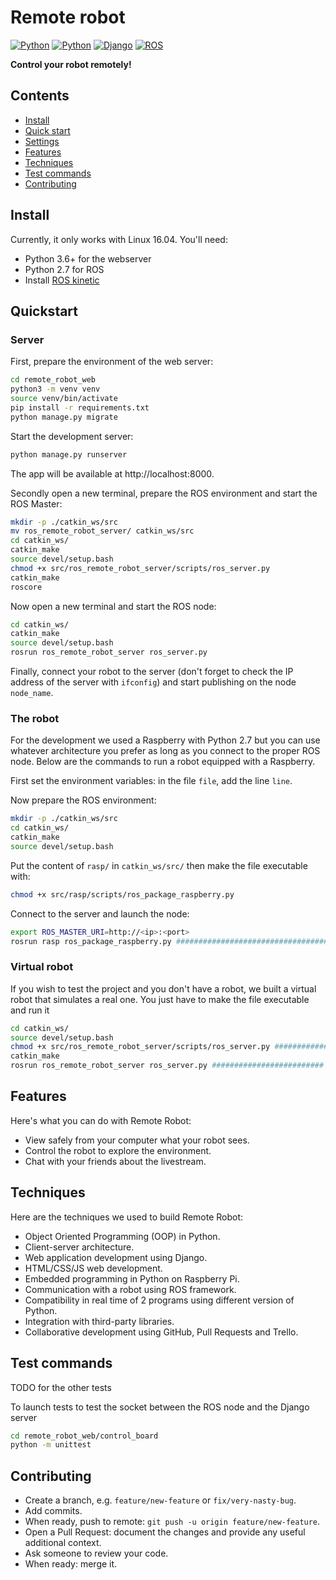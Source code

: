 # Remote robot

[![Python](https://img.shields.io/badge/python-3.6-blue.svg?style=flat-square)](https://docs.python.org/3/)
[![Python](https://img.shields.io/badge/python-2.7-blue.svg?style=flat-square)](https://docs.python.org/2/)
[![Django](https://img.shields.io/badge/django-2.1-blue.svg?style=flat-square)](https://www.djangoproject.com)
[![ROS](https://img.shields.io/badge/ROS-kinetic-blue.svg)](http://wiki.ros.org/kinetic)

**Control your robot remotely!**

## Contents

- [Install](#install)
- [Quick start](#quickstart)
- [Settings](#settings)
- [Features](#features)
- [Techniques](#techniques)
- [Test commands](#test-commands)
- [Contributing](#contributing)


## Install

Currently, it only works with Linux 16.04. You'll need:
- Python 3.6+ for the webserver
- Python 2.7 for ROS
- Install [ROS kinetic](http://wiki.ros.org/kinetic)

## Quickstart

### Server
First, prepare the environment of the web server:

```bash
cd remote_robot_web
python3 -m venv venv
source venv/bin/activate
pip install -r requirements.txt
python manage.py migrate
```

Start the development server:

```bash
python manage.py runserver
```
The app will be available at http://localhost:8000.

Secondly open a new terminal, prepare the ROS environment and start the ROS Master:
```bash
mkdir -p ./catkin_ws/src
mv ros_remote_robot_server/ catkin_ws/src
cd catkin_ws/
catkin_make
source devel/setup.bash
chmod +x src/ros_remote_robot_server/scripts/ros_server.py
catkin_make
roscore
```

Now open a new terminal and start the ROS node:
```bash
cd catkin_ws/
catkin_make
source devel/setup.bash
rosrun ros_remote_robot_server ros_server.py
```

Finally, connect your robot to the server (don't forget to check the IP address of the server with `ifconfig`) and start publishing on the node `node_name`.

### The robot

For the development we used a Raspberry with Python 2.7 but you can use whatever architecture you prefer as long as you connect to the proper ROS node.
Below are the commands to run a robot equipped with a Raspberry.

First set the environment variables: in the file `file`, add the line `line`.

Now prepare the ROS environment:
```bash
mkdir -p ./catkin_ws/src
cd catkin_ws/
catkin_make
source devel/setup.bash
```

Put the content of `rasp/` in  `catkin_ws/src/` then make the file executable with:
```bash
chmod +x src/rasp/scripts/ros_package_raspberry.py
```

Connect to the server and launch the node:
```bash
export ROS_MASTER_URI=http://<ip>:<port>
rosrun rasp ros_package_raspberry.py ########################################### Nom package sur la raspbderry ??
```

### Virtual robot

If you wish to test the project and you don't have a robot, we built a virtual robot that simulates a real one. You just have to make the file executable and run it
```bash
cd catkin_ws/
source devel/setup.bash
chmod +x src/ros_remote_robot_server/scripts/ros_server.py ######################### Filename ??
catkin_make
rosrun ros_remote_robot_server ros_server.py ######################### Filename ??
```

## Features

Here's what you can do with Remote Robot:

- View safely from your computer what your robot sees.
- Control the robot to explore the environment.
- Chat with your friends about the livestream.

## Techniques

Here are the techniques we used to build Remote Robot:

- Object Oriented Programming (OOP) in Python.
- Client-server architecture.
- Web application development using Django.
- HTML/CSS/JS web development.
- Embedded programming in Python on Raspberry Pi.
- Communication with a robot using ROS framework.
- Compatibility in real time of 2 programs using different version of Python.
- Integration with third-party libraries.
- Collaborative development using GitHub, Pull Requests and Trello.

## Test commands

TODO for the other tests

To launch tests to test the socket between the ROS node and the Django server

```bash
cd remote_robot_web/control_board
python -m unittest
```

## Contributing

- Create a branch, e.g. `feature/new-feature` or `fix/very-nasty-bug`.
- Add commits.
- When ready, push to remote: `git push -u origin feature/new-feature`.
- Open a Pull Request: document the changes and provide any useful additional context.
- Ask someone to review your code.
- When ready: merge it.
